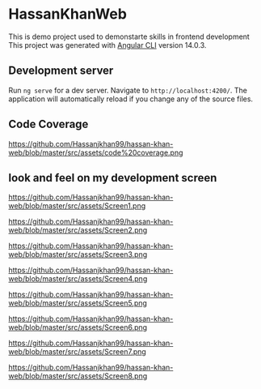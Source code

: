 # HassanKhanWeb

This is demo project used to demonstarte skills in frontend development
This project was generated with [Angular CLI](https://github.com/angular/angular-cli) version 14.0.3.

## Development server

Run `ng serve` for a dev server. Navigate to `http://localhost:4200/`. The application will automatically reload if you
change any of the source files.

## Code Coverage

https://github.com/Hassanjkhan99/hassan-khan-web/blob/master/src/assets/code%20coverage.png

## look and feel on my development screen

https://github.com/Hassanjkhan99/hassan-khan-web/blob/master/src/assets/Screen1.png

https://github.com/Hassanjkhan99/hassan-khan-web/blob/master/src/assets/Screen2.png

https://github.com/Hassanjkhan99/hassan-khan-web/blob/master/src/assets/Screen3.png

https://github.com/Hassanjkhan99/hassan-khan-web/blob/master/src/assets/Screen4.png

https://github.com/Hassanjkhan99/hassan-khan-web/blob/master/src/assets/Screen5.png

https://github.com/Hassanjkhan99/hassan-khan-web/blob/master/src/assets/Screen6.png

https://github.com/Hassanjkhan99/hassan-khan-web/blob/master/src/assets/Screen7.png

https://github.com/Hassanjkhan99/hassan-khan-web/blob/master/src/assets/Screen8.png

